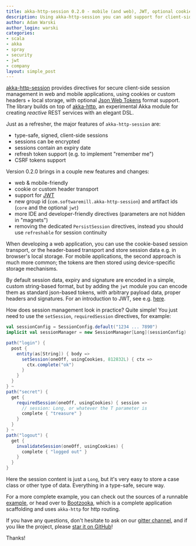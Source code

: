 ```yaml
---
title: akka-http-session 0.2.0 - mobile (and web), JWT, optional cookies
description: Using akka-http-session you can add support for client-side sessions to your web or mobile application
author: Adam Warski
author_login: warski
categories:
- scala
- akka
- spray
- security
- jwt
- company
layout: simple_post
---
```


[akka-http-session](https://github.com/softwaremill/akka-http-session) provides directives for secure client-side session management in web and mobile applications, using cookies or custom headers + local storage, with optional [Json Web Tokens](http://jwt.io/) format support. The library builds on top of [akka-http](http://doc.akka.io/docs/akka-stream-and-http-experimental/2.0-M1/scala/http/), an experimental Akka module for creating *reactive* REST services with an elegant DSL.  

Just as a refresher, the major features of `akka-http-session` are:

* type-safe, signed, client-side sessions
* sessions can be encrypted
* sessions contain an expiry date
* refresh token support (e.g. to implement "remember me")
* CSRF tokens support

Version 0.2.0 brings in a couple new features and changes:

* web & mobile-friendly
* cookie or custom header transport
* support for [JWT](http://jwt.io/)
* new group id (`com.softwaremill.akka-http-session`) and artifact ids (`core` and the optional `jwt`)
* more IDE and developer-friendly directives (parameters are not hidden in "magnets")
* removing the dedicated `PersistSession` directives, instead you should use `refreshable` for session continuity

When developing a web application, you can use the cookie-based session transport, or the header-based transport and store session data e.g. in browser's local storage. For mobile applications, the second approach is much more common; the tokens are then stored using device-specific storage mechanisms.

By default session data, expiry and signature are encoded in a simple, custom string-based format, but by adding the `jwt` module you can encode them as standard json-based tokens, with arbitrary payload data, proper headers and signatures. For an introduction to JWT, see e.g. [here](https://scotch.io/tutorials/the-anatomy-of-a-json-web-token).

How does session management look in practice? Quite simple! You just need to use the `setSession`, `requiredSession` directives, for example:

````scala
val sessionConfig = SessionConfig.default("1234 ... 7890")
implicit val sessionManager = new SessionManager[Long](sessionConfig)

path("login") {
  post {
    entity(as[String]) { body =>
      setSession(oneOff, usingCookies, 812832L) { ctx =>
        ctx.complete("ok")
      }
    }
  }
} ~
path("secret") {
  get {
    requiredSession(oneOff, usingCookies) { session => 
      // session: Long, or whatever the T parameter is
      complete { "treasure" }
    }
  }
} ~
path("logout") {
  get {
    invalidateSession(oneOff, usingCookies) {
      complete { "logged out" }
    }
  }
}
````

Here the session content is just a `Long`, but it's very easy to store a case class or other type of data. Everything in a type-safe, secure way.

For a more complete example, you can check out the sources of a runnable 
[example](https://github.com/softwaremill/akka-http-session/blob/master/example/src/main/scala/com/softwaremill/example/Example.scala),
or head over to [Bootzooka](https://github.com/softwaremill/bootzooka), which is a complete application scaffolding and uses `akka-http` for http routing.

If you have any questions, don't hesitate to ask on our [gitter channel](https://gitter.im/softwaremill/akka-http-session?utm_source=badge&utm_medium=badge&utm_campaign=pr-badge&utm_content=badge), and if you like the project, please [star it on GitHub](https://github.com/softwaremill/akka-http-session)!

Thanks! 